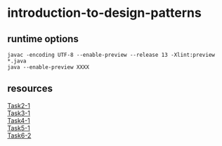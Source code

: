 # introduction-to-design-patterns

## runtime options
```
javac -encoding UTF-8 --enable-preview --release 13 -Xlint:preview *.java
java --enable-preview XXXX
```

## resources
[Task2-1](https://github.com/smicle/introduction-to-design-patterns/blob/master/task2-1)  
[Task3-1](https://github.com/smicle/introduction-to-design-patterns/tree/master/task3-1)  
[Task4-1](https://github.com/smicle/introduction-to-design-patterns/tree/master/task4-1)  
[Task5-1](https://github.com/smicle/introduction-to-design-patterns/tree/master/task5-1)  
[Task6-2](https://github.com/smicle/introduction-to-design-patterns/tree/master/task6-2)  
